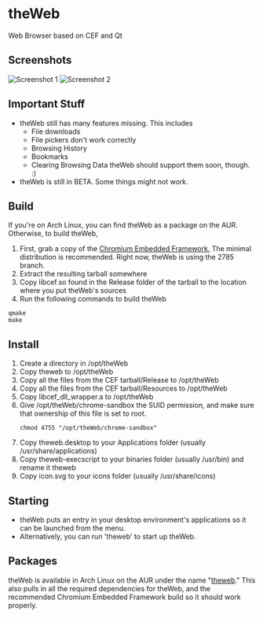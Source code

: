 # theWeb
Web Browser based on CEF and Qt

## Screenshots
![Screenshot 1](https://raw.githubusercontent.com/vicr123/theWeb/master/images/screen1.png)
![Screenshot 2](https://raw.githubusercontent.com/vicr123/theWeb/master/images/screen2.png)

## Important Stuff
- theWeb still has many features missing. This includes
    - File downloads
    - File pickers don't work correctly
    - Browsing History
    - Bookmarks
    - Clearing Browsing Data
theWeb should support them soon, though. :)
- theWeb is still in BETA. Some things might not work.

## Build
If you're on Arch Linux, you can find theWeb as a package on the AUR. Otherwise, to build theWeb,

1. First, grab a copy of the [Chromium Embedded Framework.](http://opensource.spotify.com/cefbuilds/index.html) The minimal distribution is recommended. Right now, theWeb is using the 2785 branch.
2. Extract the resulting tarball somewhere
3. Copy libcef.so found in the Release folder of the tarball to the location where you put theWeb's sources
4. Run the following commands to build theWeb
```
qmake
make
```

## Install
1. Create a directory in /opt/theWeb
2. Copy theweb to /opt/theWeb
3. Copy all the files from the CEF tarball/Release to /opt/theWeb
4. Copy all the files from the CEF tarball/Resources to /opt/theWeb
5. Copy libcef_dll_wrapper.a to /opt/theWeb
6. Give /opt/theWeb/chrome-sandbox the SUID permission, and make sure that ownership of this file is set to root.
   ```
   chmod 4755 "/opt/theWeb/chrome-sandbox"
   ```
7. Copy theweb.desktop to your Applications folder (usually /usr/share/applications)
8. Copy theweb-execscript to your binaries folder (usually /usr/bin) and rename it theweb
9. Copy icon.svg to your icons folder (usually /usr/share/icons)

## Starting
- theWeb puts an entry in your desktop environment's applications so it can be launched from the menu.
- Alternatively, you can run 'theweb' to start up theWeb.

## Packages
theWeb is available in Arch Linux on the AUR under the name "[theweb](https://aur.archlinux.org/packages/theweb/)." This also pulls in all the required dependencies for theWeb, and the recommended Chromium Embedded Framework build so it should work properly.
